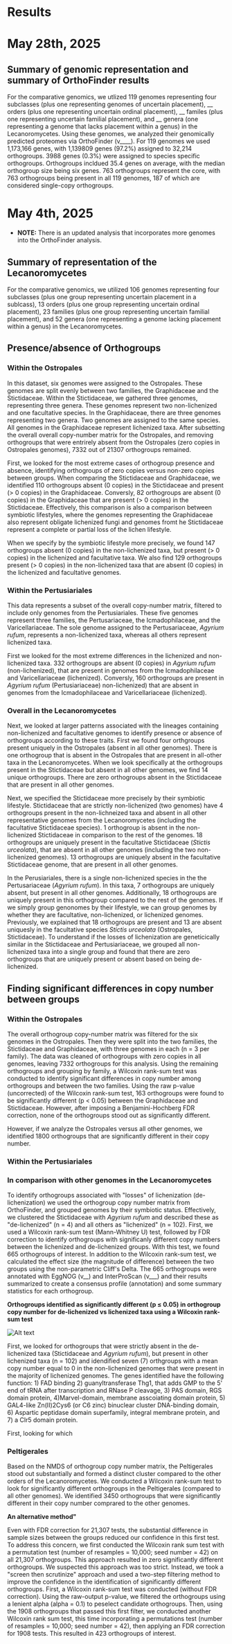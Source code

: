# Results

# May 28th, 2025

## Summary of genomic representation and summary of OrthoFinder results

For the comparative genomics, we utlized 119 genomes representing four subclasses (plus one representing genomes of uncertain placement), __ orders (plus one representing uncertain ordinal placement), __ familes (plus one representing uncertain familial placement), and __ genera (one representing a genome that lacks placement within a genus) in the Lecanoromycetes. Using these genomes, we analyzed their genomically predicted proteomes via OrthoFinder (v____). For 119 genomes we used 1,173,166 genes, with 1,139809 genes (97.2%) assigned to 32,214 orthogroups. 3988 genes (0.3%) were assigned to species specific orthogroups. Orthogroups incldued 35.4 genes on average, with the median orthogroup size being six genes. 763 orthogroups represent the core, with 763 orthogroups being present in all 119 genomes, 187 of which are considered single-copy orthogroups.




# May 4th, 2025

* **NOTE:** There is an updated analysis that incorporates more genomes into the OrthoFinder analysis. 
## Summary of representation of the Lecanoromycetes

For the comparative genomics, we utilized 106 genomes representing four subclasses (plus one group representing uncertain placement in a sublcass), 13 orders (plus one group representing uncertain ordinal placement), 23 families (plus one group representing uncertain familial placement), and 52 genera (one representing a genome lacking placement within a genus) in the Lecanoromycetes.

## Presence/absence of Orthogroups 

### Within the Ostropales

In this dataset, six genomes were assigned to the Ostropales. These genomes are split evenly between two families, the Graphidaceae and the Stictidaceae. Within the Stictidaceae, we gathered three genomes, representing three genera. These genomes represent two non-lichenized and one facultative species. In the Graphidaceae, there are three genomes representing two genera. Two genomes are assigned to the same species. All genomes in the Graphidaceae represent lichenized taxa. After subsetting the overall overall copy-number matrix for the Ostropales, and removing orthogroups that were entrirely absent from the Ostropales (zero copies in Ostropales genomes), 7332 out of 21307 orthogroups remained. 

First, we looked for the most extreme cases of orthogroup presence and absence, identifying orthogroups of zero copies versus non-zero copies between groups. When comparing the Stictidaceae and Graphidaceae, we identified 110 orthogroups absent (0 copies) in the Stictidaceae and present (> 0 copies) in the Graphidaceae. Conversly, 82 orthogroups are absent (0 copies) in the Graphidaceae that are present (> 0 copies) in the Stictidaceae. Effectively, this comparison is also a comparison between symbiotic lifestyles, where the genomes representing the Graphidaceae also represent obligate lichenized fungi and genomes fromt he Stictidaceae represent a complete or partial loss of the lichen lifestyle.

When we specify by the symbiotic lifestyle more precisely, we found 147 orthogroups absent (0 copies) in the non-lichenized taxa, but present (> 0 copies) in the lichenized and facultative taxa. We also find 129 orthogroups present (> 0 copies) in the non-lichenized taxa that are absent (0 copies) in the lichenized and facultative genomes. 

### Within the Pertusiariales

This data represents a subset of the overall copy-number matrix, filtered to include only genomes from the Pertusiariales. These five genomes represent three families, the Pertusariaceae, the Icmadophilaceae, and the Varicellariaceae. The sole genome assigned to the Pertusariaceae, *Agyrium rufum*, represents a non-lichenized taxa, whereas all others represent lichenized taxa.

First we looked for the most extreme differences in the lichenized and non-lichenized taxa. 332 orthogroups are absent (0 copies) in *Agyrium rufum* (non-lichenized), that are present in genomes from the Icmadophilaceae and Varicellariaceae (lichenized). Conversly, 160 orthogroups are present in *Agyrium rufum* (Pertusiariaceae) non-lichenized) that are absent in genomes from the Icmadophilaceae and Varicellariaceae (lichenized).

### Overall in the Lecanoromycetes

Next, we looked at larger patterns associated with the lineages containing non-lichenized and facultative genomes to identify presence or absence of orthogroups according to these traits. First we found four orthgroups present uniquely in the Ostropales (absent in all other genomes). There is one orthogroup that is absent in the Ostropales that are present in all-other taxa in the Lecanoromycetes. When we look specifically at the orthogroups present in the Stictidaceae but absent in all other genomes, we find 14 unique orthogroups. There are zero orthogroups absent in the Stictidaceae that are present in all other genomes.

Next, we specified the Stictidaceae more precisely by their symbiotic lifestyle. Stictidaceae that are strictly non-lichenized (two genomes) have 4 orthogroups present in the non-lichneized taxa and absent in all other representative genomes from the Lecanoromycetes (including the facultative Stictidaceae species). 1 orthogroup is absent in the non-lichenized Stictidaceae in comparison to the rest of the genomes. 18 orthogroups are uniquely present in the facultative Stictidaceae (*Stictis urceolata*), that are absent in all other genomes (including the two non-lichenized genomes). 13 orthogroups are uniquely absent in the facultative Stictidaceae genome, that are present in all other genomes.

In the Perusiariales, there is a single non-lichenized species in the the Pertusariaceae (*Agyrium rufum*). In this taxa, 7 orthogroups are uniquely absent, but present in all other genomes. Additionally, 18 orthogroups are uniquely present in this orthogroup compared to the rest of the genomes. If we simply group genonomes by their lifestyle, we can group genomes by whether they are facultative, non-lichenized, or lichenized genomes. Previously, we explained that 18 orthogroups are present and 13 are absent uniquesly in the facultative species *Stictis urceolata* (Ostropales, Stictidaceae). To understand if the losses of lichenization are geneticically similar in the Stictidaceae and Pertusiariaceae, we grouped all non-lichenized taxa into a single group and found that there are zero orthogroups that are uniquely present or absent based on being de-lichenized.

## Finding significant differences in copy number between groups

### Within the Ostropales

The overall orthogroup copy-number matrix was filtered for the six genomes in the Ostropales. Then they were split into the two families, the Stictidaceae and Graphidaceae, with three genomes in each (n = 3 per family). The data was cleaned of orthogroups with zero copies in all genomes, leaving 7332 orthogroups for this analysis. Using the remaining orthogroups and grouping by family, a Wilcoxin rank-sum test was conducted to identify significant differences in copy number among orthogroups and between the two families. Using the raw p-value (uncorrected) of the Wilcoxin rank-sum test, 163 orthogroups were found to be significantly different (p < 0.05) between the Graphidaceae and Stictidaceae. However, after imposing a Benjamini-Hochberg FDR correction, none of the orthogroups stood out as significantly different.

However, if we analyze the Ostropales versus all other genomes, we identified 1800 orthogroups that are significantly different in their copy number.

### Within the Pertusiariales

### In comparison with other genomes in the Lecanoromycetes

To identify orthogroups associated with "losses" of lichenization (de-lichenization) we used the orthogroup copy number matrix from OrthoFinder, and grouped genomes by their symbiotic status. Effectively, we clustered the Stictidaceae with *Agyrium rufum* and described these as "de-lichenized" (n = 4) and all others as "lichenized" (n = 102). First, we used a Wilcoxin rank-sum test (Mann-Whitney U) test, followed by FDR correction to identify orthogroups with significanly different copy numbers between the lichenized and de-lichenized groups. With this test, we found 665 orthogroups of interest. In addition to the Wilcoxin rank-sum test, we calculated the effect size (the magnitude of difference) between the two groups using the non-parametric Cliff's Delta. The 665 orthogroups were annotated with EggNOG (v__) and InterProScan (v___) and their results summarized to create a consensus profile (annotation) and some summary statistics for each orthogroup.

**Orthogroups identified as significantly different (p ≤ 0.05) in orthogroup copy number for de-lichenized vs lichenized taxa using a Wilcoxin rank-sum test**

![Alt text](https://github.com/edwhisnant/lichen-comparative-genomics/blob/main/misc/wilcoxin-filtered-norm-gene-copy-by-ncbi-tax.png)

First, we looked for orthogroups that were strictly absent in the de-lichenized taxa (Stictidaceae and *Agyrium rufum*), but present in other lichenized taxa (n = 102) and idendified seven (7) orthgroups with a mean copy number equal to 0 in the non-lichenized genomes that were present in the majority of lichenized genomes. The genes identified have the following function: 1) FAD binding 2) guanyltransferase Thg1, that adds GMP to the 5' end of tRNA after transcription and RNase P cleavage, 3) PAS domain, RGS domain protein, 4)Marvel-domain, membrane asscoiating domain protein, 5) GAL4-like Zn(II)2Cys6 (or C6 zinc) binuclear cluster DNA-binding domain, 6) Aspartic peptidase domain superfamily, integral membrane protein, and 7) a Clr5 domain protein.

First, looking for which 

### Peltigerales

Based on the NMDS of orthogroup copy number matrix, the Peltigerales stood out substantially and formed a distinct cluster compared to the other orders of the Lecanoromycetes. We conducted a Wilcoxin rank-sum test to look for significantly different orthogroups in the Peltigerales (compared to all other genomes). We identified 3450 orthogroups that were significantly different in their copy number comprared to the other genomes. 

**An alternative method"**
  
Even with FDR correction for 21,307 tests, the substantial difference in sample sizes between the groups reduced our confidence in this first test. To address this concern, we first conducted the Wilcoxin rank sum test with a permutation test (number of resamples = 10,000; seed number = 42) on all 21,307 orthogroups. This approach resulted in zero significantly different orthogroups. We suspected this approach was too strict. Instead, we took a "screen then scrutinize" approach and used a two-step filtering method to improve the confidence in the identification of significantly different orthogroups. First, a Wilcoxin rank-sum test was conducted (without FDR correction). Using the raw-output p-value, we filtered the orthogroups using a lenient alpha (alpha = 0.1) to peselect candidate orthogroups. Then, using the 1908 orthogroups that passed this first filter, we conducted another Wilcoxin rank sum test, this time incorporating a permutations test (number of resamples = 10,000; seed number = 42), then applying an FDR correction for 1908 tests. This resulted in 423 orthogroups of interest.


